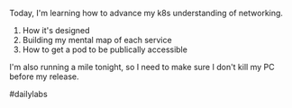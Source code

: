 Today, I'm learning how to advance my k8s understanding of networking. 
1. How it's designed
2. Building my mental map of each service
3. How to get a pod to be publically accessible

I'm also running a mile tonight, so I need to make sure I don't kill my PC before my release. 



#dailylabs 